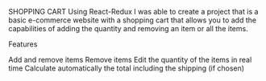 SHOPPING CART
Using React-Redux I was able to create a project that is a basic e-commerce website with a shopping cart that allows you to add the capabilities of adding the quantity and removing an item or all the items.

Features

Add and remove items
Remove items
Edit the quantity of the items in real time
Calculate automatically the total including the shipping (if chosen)

